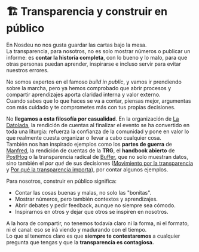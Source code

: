 # 🏗️ Transparencia y construir en público

En Nosdeu no nos gusta guardar las cartas bajo la mesa.\
La transparencia, para nosotros, no es solo mostrar números o publicar un informe: es **contar la historia completa**, con lo bueno y lo malo, para que otras personas puedan aprender, inspirarse e incluso servir para evitar nuestros errores.

No somos expertos en el famoso _build in public_, y vamos ir prendiendo sobre la marcha, pero ya hemos comprobado que abrir procesos y compartir aprendizajes aporta claridad interna y valor externo.\
Cuando sabes que lo que haces se va a contar, piensas mejor, argumentas con más cuidado y te comprometes más con tus propias decisiones.

No **llegamos a esta filosofía por casualidad**. En la organización de [La Datolada](https://eventos.datola.es), la rendición de cuentas al finalizar el evento se ha convertido en toda una liturgia: refuerza la confianza de la comunidad y pone en valor lo que realmente cuesta organizar o llevar a cabo cualquier cosa.\
También nos han inspirado ejemplos como los **partes de guerra** de [Manfred](https://www.getmanfred.com/en/blog/partes-de-guerra-abril-mayo-y-junio-de-2021), la rendición de cuentas de la **TRG**, el **handbook abierto** de [PostHog](https://posthog.com/handbook) o la transparencia radical de [Buffer](https://buffer.com/open), que no solo muestran datos, sino también el _por qué_ de sus decisiones ([Movimiento por la transparencia](https://buffer.com/resources/transparency-movement/) y [Por qué la transparencia importa](https://buffer.com/resources/why-transparency/)), por contar algunos ejemplos.

Para nosotros, construir en público significa:

* Contar las cosas buenas y malas, no solo las "bonitas".
* Mostrar números, pero también contextos y aprendizajes.
* Abrir debates y pedir feedback, aunque no siempre sea cómodo.
* Inspirarnos en otros y dejar que otros se inspiren en nosotros.

A la hora de compartir, no tenemos todavía claro ni la forma, ni el formato, ni el canal: eso se irá viendo y madurando con el tiempo.\
Lo que sí tenemos claro es que **siempre te contestaremos** a cualquier pregunta que tengas y que la **transparencia es contagiosa.**

